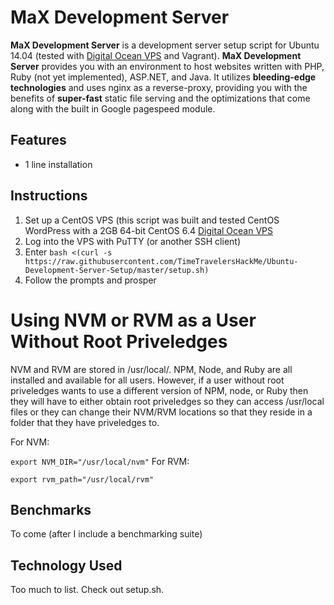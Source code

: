 # MaX Development Server

**MaX Development Server** is a development server setup script for Ubuntu 14.04 (tested with [Digital Ocean VPS](https://www.digitalocean.com/?refcode=751743d45e36) and Vagrant). **MaX Development Server** provides you with an environment to host websites written with PHP, Ruby (not yet implemented), ASP.NET, and Java. It utilizes **bleeding-edge technologies** and uses nginx as a reverse-proxy, providing you with the benefits of **super-fast** static file serving and the optimizations that come along with the built in Google pagespeed module.

## Features
+ 1 line installation

## Instructions
1. Set up a CentOS VPS (this script was built and tested CentOS WordPress with a 2GB 64-bit CentOS 6.4 [Digital Ocean VPS](https://www.digitalocean.com/?refcode=751743d45e36)
2. Log into the VPS with PuTTY (or another SSH client)
3. Enter `bash <(curl -s https://raw.githubusercontent.com/TimeTravelersHackMe/Ubuntu-Development-Server-Setup/master/setup.sh)`
4. Follow the prompts and prosper

# Using NVM or RVM as a User Without Root Priveledges
NVM and RVM are stored in /usr/local/. NPM, Node, and Ruby are all installed and available for all users. However, if a user without root priveledges wants to use a different version of NPM, node, or Ruby then they will have to either obtain root priveledges so they can access /usr/local files or they can change their NVM/RVM locations so that they reside in a folder that they have priveledges to.

For NVM:

`export NVM_DIR="/usr/local/nvm"`
For RVM:

`export rvm_path="/usr/local/rvm"`
## Benchmarks
To come (after I include a benchmarking suite)

## Technology Used
Too much to list. Check out setup.sh.
